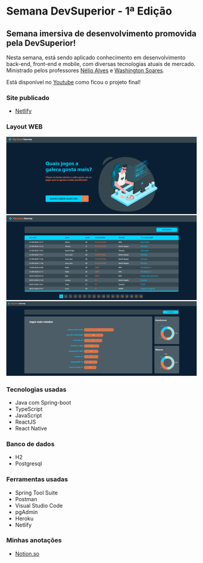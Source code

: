 # Semana DevSuperior - 1ª Edição

## Semana imersiva de desenvolvimento promovida pela DevSuperior!
Nesta semana, está sendo aplicado conhecimento em desenvolvimento back-end, front-end e mobile, com diversas tecnologias atuais de mercado. Ministrado pelos professores [Nélio Alves](https://github.com/acenelio) e [Washington Soares](https://thewashington.dev/).

Está disponível no [Youtube](https://www.youtube.com/watch?v=X5mKqMuFWT4) como ficou o projeto final!

### Site publicado
- [Netlify](https://sds1-ana.netlify.app/)

### Layout WEB
![HOME](https://github.com/analudias/sds1-pesquisa/blob/master/assets/Tela%20inicial.png)  
![RECORDS](https://github.com/analudias/sds1-pesquisa/blob/master/assets/Registros.png)  
![CHARTS](https://github.com/analudias/sds1-pesquisa/blob/master/assets/Gr%C3%A1ficos.png)  


### Tecnologias usadas
- Java com Spring-boot
- TypeScript
- JavaScript
- ReactJS
- React Native

### Banco de dados
- H2
- Postgresql

### Ferramentas usadas
- Spring Tool Suite
- Postman
- Visual Studio Code
- pgAdmin
- Heroku
- Netlify

### Minhas anotações
- [Notion.so](https://www.notion.so/analudias/Semana-DevSuperior-872507829157424f9129f4c324dec2ad)
